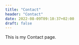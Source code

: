 ```yaml
---
title: "Contact"
header: "Contact"
date: 2022-08-09T09:10:37+02:00
draft: false
---
```


This is my Contact page.
